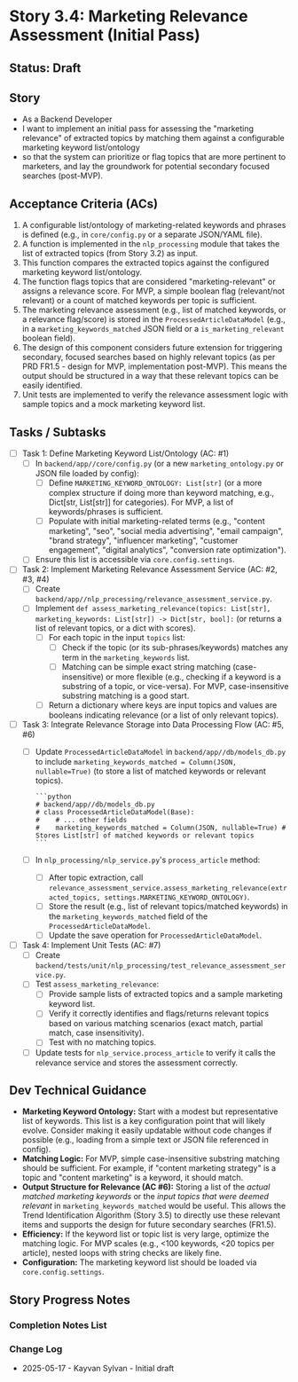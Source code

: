 # Story 3.4: Marketing Relevance Assessment (Initial Pass)

## Status: Draft

## Story

- As a Backend Developer
- I want to implement an initial pass for assessing the "marketing relevance" of extracted topics by matching them against a configurable marketing keyword list/ontology
- so that the system can prioritize or flag topics that are more pertinent to marketers, and lay the groundwork for potential secondary focused searches (post-MVP).

## Acceptance Criteria (ACs)

1. A configurable list/ontology of marketing-related keywords and phrases is defined (e.g., in `core/config.py` or a separate JSON/YAML file).
2. A function is implemented in the `nlp_processing` module that takes the list of extracted topics (from Story 3.2) as input.
3. This function compares the extracted topics against the configured marketing keyword list/ontology.
4. The function flags topics that are considered "marketing-relevant" or assigns a relevance score. For MVP, a simple boolean flag (relevant/not relevant) or a count of matched keywords per topic is sufficient.
5. The marketing relevance assessment (e.g., list of matched keywords, or a relevance flag/score) is stored in the `ProcessedArticleDataModel` (e.g., in a `marketing_keywords_matched` JSON field or a `is_marketing_relevant` boolean field).
6. The design of this component considers future extension for triggering secondary, focused searches based on highly relevant topics (as per PRD FR1.5 - design for MVP, implementation post-MVP). This means the output should be structured in a way that these relevant topics can be easily identified.
7. Unit tests are implemented to verify the relevance assessment logic with sample topics and a mock marketing keyword list.

## Tasks / Subtasks

- [ ] Task 1: Define Marketing Keyword List/Ontology (AC: #1)
  - [ ] In `backend/app//core/config.py` (or a new `marketing_ontology.py` or JSON file loaded by config):
    - [ ] Define `MARKETING_KEYWORD_ONTOLOGY: List[str]` (or a more complex structure if doing more than keyword matching, e.g., Dict[str, List[str]] for categories). For MVP, a list of keywords/phrases is sufficient.
    - [ ] Populate with initial marketing-related terms (e.g., "content marketing", "seo", "social media advertising", "email campaign", "brand strategy", "influencer marketing", "customer engagement", "digital analytics", "conversion rate optimization").
  - [ ] Ensure this list is accessible via `core.config.settings`.
- [ ] Task 2: Implement Marketing Relevance Assessment Service (AC: #2, #3, #4)
  - [ ] Create `backend/app//nlp_processing/relevance_assessment_service.py`.
  - [ ] Implement `def assess_marketing_relevance(topics: List[str], marketing_keywords: List[str]) -> Dict[str, bool]:` (or returns a list of relevant topics, or a dict with scores).
    - [ ] For each topic in the input `topics` list:
      - [ ] Check if the topic (or its sub-phrases/keywords) matches any term in the `marketing_keywords` list.
      - [ ] Matching can be simple exact string matching (case-insensitive) or more flexible (e.g., checking if a keyword is a substring of a topic, or vice-versa). For MVP, case-insensitive substring matching is a good start.
    - [ ] Return a dictionary where keys are input topics and values are booleans indicating relevance (or a list of only relevant topics).
- [ ] Task 3: Integrate Relevance Storage into Data Processing Flow (AC: #5, #6)
  - [ ] Update `ProcessedArticleDataModel` in `backend/app//db/models_db.py` to include `marketing_keywords_matched = Column(JSON, nullable=True)` (to store a list of matched keywords or relevant topics).

        ```python
        # backend/app//db/models_db.py
        # class ProcessedArticleDataModel(Base):
        #    # ... other fields
        #    marketing_keywords_matched = Column(JSON, nullable=True) # Stores List[str] of matched keywords or relevant topics
        ```

  - [ ] In `nlp_processing/nlp_service.py`'s `process_article` method:
    - [ ] After topic extraction, call `relevance_assessment_service.assess_marketing_relevance(extracted_topics, settings.MARKETING_KEYWORD_ONTOLOGY)`.
    - [ ] Store the result (e.g., list of relevant topics/matched keywords) in the `marketing_keywords_matched` field of the `ProcessedArticleDataModel`.
    - [ ] Update the save operation for `ProcessedArticleDataModel`.
- [ ] Task 4: Implement Unit Tests (AC: #7)
  - [ ] Create `backend/tests/unit/nlp_processing/test_relevance_assessment_service.py`.
  - [ ] Test `assess_marketing_relevance`:
    - [ ] Provide sample lists of extracted topics and a sample marketing keyword list.
    - [ ] Verify it correctly identifies and flags/returns relevant topics based on various matching scenarios (exact match, partial match, case insensitivity).
    - [ ] Test with no matching topics.
  - [ ] Update tests for `nlp_service.process_article` to verify it calls the relevance service and stores the assessment correctly.

## Dev Technical Guidance

- **Marketing Keyword Ontology:** Start with a modest but representative list of keywords. This list is a key configuration point that will likely evolve. Consider making it easily updatable without code changes if possible (e.g., loading from a simple text or JSON file referenced in config).
- **Matching Logic:** For MVP, simple case-insensitive substring matching should be sufficient. For example, if "content marketing strategy" is a topic and "content marketing" is a keyword, it should match.
- **Output Structure for Relevance (AC #6):** Storing a list of the *actual matched marketing keywords* or the *input topics that were deemed relevant* in `marketing_keywords_matched` would be useful. This allows the Trend Identification Algorithm (Story 3.5) to directly use these relevant items and supports the design for future secondary searches (FR1.5).
- **Efficiency:** If the keyword list or topic list is very large, optimize the matching logic. For MVP scales (e.g., <100 keywords, <20 topics per article), nested loops with string checks are likely fine.
- **Configuration:** The marketing keyword list should be loaded via `core.config.settings`.

## Story Progress Notes

### Completion Notes List

### Change Log

- 2025-05-17 - Kayvan Sylvan - Initial draft
